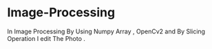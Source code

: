 # Image-Processing
In Image Processing By Using Numpy Array , OpenCv2 and By Slicing Operation I edit The Photo . 
